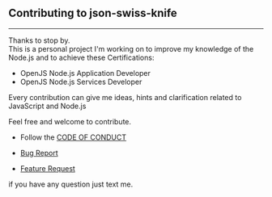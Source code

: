 ## Contributing to json-swiss-knife

___

Thanks to stop by.  
This is a personal project I'm working on to improve my knowledge of the Node.js and to achieve these Certifications:

- OpenJS Node.js Application Developer
- OpenJS Node.js Services Developer

Every contribution can give me ideas, hints and clarification related to JavaScript and Node.js

Feel free and welcome to contribute.

- Follow the [CODE OF CONDUCT](https://github.com/simonedelpopolo/json-swiss-knife/blob/main/.github/CODE_OF_CONDUCT.md)

- [Bug Report](https://github.com/simonedelpopolo/json-swiss-knife/blob/main/.github/ISSUE_TEMPLATE/bug_report.md)

- [Feature Request](https://github.com/simonedelpopolo/json-swiss-knife/blob/main/.github/ISSUE_TEMPLATE/feature_request.md)

if you have any question just text me.
